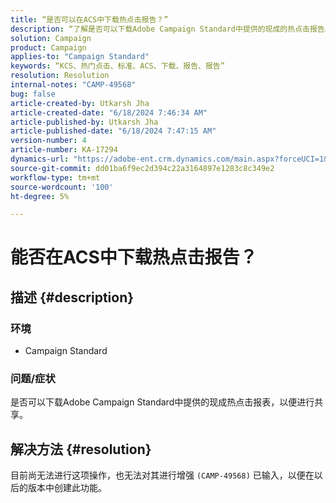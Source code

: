 ```yaml
---
title: “是否可以在ACS中下载热点击报告？”
description: “了解是否可以下载Adobe Campaign Standard中提供的现成的热点击报告。”
solution: Campaign
product: Campaign
applies-to: "Campaign Standard"
keywords: “KCS、热门点击、标准、ACS、下载、报告、报告”
resolution: Resolution
internal-notes: "CAMP-49568"
bug: false
article-created-by: Utkarsh Jha
article-created-date: "6/18/2024 7:46:34 AM"
article-published-by: Utkarsh Jha
article-published-date: "6/18/2024 7:47:15 AM"
version-number: 4
article-number: KA-17294
dynamics-url: "https://adobe-ent.crm.dynamics.com/main.aspx?forceUCI=1&pagetype=entityrecord&etn=knowledgearticle&id=7b36abe0-462d-ef11-840b-6045bd06eea5"
source-git-commit: dd01ba6f9ec2d394c22a3164897e1283c8c349e2
workflow-type: tm+mt
source-wordcount: '100'
ht-degree: 5%

---
```


# 能否在ACS中下载热点击报告？

## 描述 {#description}


### <b>环境</b>

- Campaign Standard




### <b>问题/症状</b>

是否可以下载Adobe Campaign Standard中提供的现成热点击报表，以便进行共享。


## 解决方法 {#resolution}


目前尚无法进行这项操作，也无法对其进行增强 `(CAMP-49568)` 已输入，以便在以后的版本中创建此功能。


